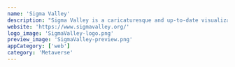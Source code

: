 ```yaml
---
name: 'Sigma Valley'
description: "Sigma Valley is a caricaturesque and up-to-date visualization of what is happening in the Ergo community."
website: 'https://www.sigmavalley.org/'
logo_image: 'SigmaValley-logo.png'
preview_image: 'SigmaValley-preview.png'
appCategory: ['web']
category: 'Metaverse'
---
```

